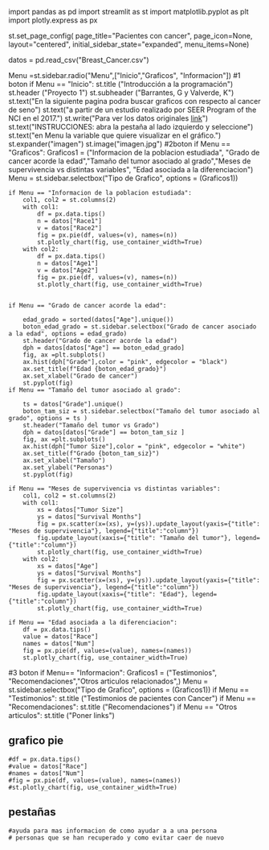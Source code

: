import pandas as pd
import streamlit as st
import matplotlib.pyplot as plt
import plotly.express as px

st.set_page_config(
    page_title="Pacientes con cancer",
    page_icon=None,
    layout="centered",
    initial_sidebar_state="expanded",
    menu_items=None)


datos = pd.read_csv("Breast_Cancer.csv")


Menu =st.sidebar.radio("Menu",["Inicio","Graficos", "Informacion"])
#1 boton
if Menu == "Inicio":
    st.title ("Introducción a la programación")
    st.header ("Proyecto 1")
    st.subheader ("Barrantes, G y Valverde, K")
    st.text("En la siguiente pagina podra buscar graficos con respecto al cancer de seno")
    st.text("a partir de un estudio realizado por SEER Program of the NCI en el 2017.")
    st.write("Para ver los datos originales [link](https://www.kaggle.com/datasets/reihanenamdari/breast-cancer)")
    st.text("INSTRUCCIONES: abra la pestaña al lado izquierdo y seleccione")
    st.text("en Menu la variable que quiere visualizar en el gráfico.")
    st.expander("imagen")
    st.image("imagen.jpg")
#2boton
if Menu == "Graficos":
    Graficos1 = ("Informacion de la poblacion estudiada", "Grado de cancer acorde la edad","Tamaño del tumor asociado al grado","Meses de supervivencia vs distintas variables", "Edad asociada a la diferenciacion")
    Menu = st.sidebar.selectbox("Tipo de Grafico", options = (Graficos1))

    if Menu == "Informacion de la poblacion estudiada":
        col1, col2 = st.columns(2)
        with col1:
            df = px.data.tips()
            n = datos["Race1"]
            v = datos["Race2"]
            fig = px.pie(df, values=(v), names=(n))
            st.plotly_chart(fig, use_container_width=True)
        with col2:
            df = px.data.tips()
            n = datos["Age1"]
            v = datos["Age2"]
            fig = px.pie(df, values=(v), names=(n))
            st.plotly_chart(fig, use_container_width=True)
            
        
    if Menu == "Grado de cancer acorde la edad":

        edad_grado = sorted(datos["Age"].unique())
        boton_edad_grado = st.sidebar.selectbox("Grado de cancer asociado a la edad", options = edad_grado)
        st.header("Grado de cancer acorde la edad")
        dph = datos[datos["Age"] == boton_edad_grado]
        fig, ax =plt.subplots()
        ax.hist(dph["Grade"],color = "pink", edgecolor = "black")
        ax.set_title(f"Edad {boton_edad_grado}")
        ax.set_xlabel("Grado de cancer")
        st.pyplot(fig)
    if Menu == "Tamaño del tumor asociado al grado":

        ts = datos["Grade"].unique()
        boton_tam_siz = st.sidebar.selectbox("Tamaño del tumor asociado al grado", options = ts )
        st.header("Tamaño del tumor vs Grado")
        dph = datos[datos["Grade"] == boton_tam_siz ]
        fig, ax =plt.subplots()
        ax.hist(dph["Tumor Size"],color = "pink", edgecolor = "white")
        ax.set_title(f"Grado {boton_tam_siz}")
        ax.set_xlabel("Tamaño")
        ax.set_ylabel("Personas")
        st.pyplot(fig)

    if Menu == "Meses de supervivencia vs distintas variables":
        col1, col2 = st.columns(2)
        with col1:
            xs = datos["Tumor Size"]
            ys = datos["Survival Months"]
            fig = px.scatter(x=(xs), y=(ys)).update_layout(yaxis={"title": "Meses de supervivencia"}, legend={"title":"column"})
            fig.update_layout(xaxis={"title": "Tamaño del tumor"}, legend={"title":"column"})
            st.plotly_chart(fig, use_container_width=True)
        with col2:
            xs = datos["Age"]
            ys = datos["Survival Months"]
            fig = px.scatter(x=(xs), y=(ys)).update_layout(yaxis={"title": "Meses de supervivencia"}, legend={"title":"column"})
            fig.update_layout(xaxis={"title": "Edad"}, legend={"title":"column"})
            st.plotly_chart(fig, use_container_width=True)

    if Menu == "Edad asociada a la diferenciacion":
        df = px.data.tips()
        value = datos["Race"]
        names = datos["Num"]
        fig = px.pie(df, values=(value), names=(names))
        st.plotly_chart(fig, use_container_width=True)

#3 boton
if Menu== "Informacion":
    Graficos1 = ("Testimonios", "Recomendaciones","Otros articulos relacionados",)
    Menu = st.sidebar.selectbox("Tipo de Grafico", options = (Graficos1))
    if Menu == "Testimonios":
        st.title ("Testimonios de pacientes con Cancer")
    if Menu == "Recomendaciones":
        st.title ("Recomendaciones")
    if Menu == "Otros articulos":
        st.title ("Poner links")
        

## grafico pie
    #df = px.data.tips()
    #value = datos["Race"]
    #names = datos["Num"]
    #fig = px.pie(df, values=(value), names=(names))
    #st.plotly_chart(fig, use_container_width=True)
## pestañas
    #ayuda para mas informacion de como ayudar a a una persona
    # personas que se han recuperado y como evitar caer de nuevo
